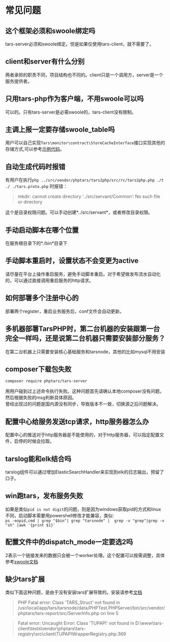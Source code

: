# 常见问题

## 这个框架必须和swoole绑定吗
tars-server必须和swoole绑定。但是如果仅使用tars-client，就不需要了。

## client和server有什么分别
两者承担的职责不同，项目结构也不同的。client只是一个调用方，server是一个服务提供者。

## 只用tars-php作为客户端，不用swoole可以吗
可以的。只有tars-server是必需swoole的，tars-client没有限制。

## 主调上报一定要存储swoole_table吗
用户可以自己实现`Tars\monitor\contract\StoreCacheInterface`接口实现其他的存储方式,可以参考[示例代码](!https://github.com/TarsPHP/TarsPHP/tree/master/examples/tars-http-server)。

## 自动生成代码时报错
有用户在执行`php ../src/vendor/phptars/tars2php/src/rc/tars2php.php ./t ./ ./tars.proto.php` 时报错：
>mkdir: cannot create directory ‘../src/servant/Common’: No such file or directory
  
这个是目录权限问题。可以手动创建*../src/servant*，或者修改目录权限。

## 手动启动脚本在哪个位置
在服务根目录下的*./bin*目录下

## 手动脚本重启时，设置状态不会变更为active
请尽量在平台上操作重启服务，避免手动脚本重启。对于希望做发布流水自动化的，可以通过直接调用重启服务的http请求。

## 如何部署多个注册中心的
部署两个register，重启业务服务后，conf文件会自动更新。

## 多机器部署TarsPHP时，第二台机器的安装跟第一台完全一样吗，还是说第二台机器只需要安装部分服务？
在第二台机器上只需要安装核心基础服务和tarsnode，其他的比如mysql不用安装

## composer下载包失败
```
composer require phptars/tars-server
```
用用户碰到过上述命令执行失败。这种问题首先请确认本地composer没有问题。然后根据失败的msg判断具体原因。  
曾经出现过的问题是国内源没有同步，导致版本不一致，切换源之后问题解决。

## 配置中心给服务发送tcp请求，http服务器怎么办
配置中心的推送对于http服务器是不能使用的，对于http服务器，可以指定配置文件，启停的时候会拉取。

## tarslog能和elk结合吗
tarslog组件可以通过增加ElasticSearchHandler来实现到elk的日志输出，预留了口子。

## win跑tars，发布服务失败
如果是类似`pid is not digit`的问题，则是因为windows获取pid的方式和linux不同，启动脚本需要用powershell修改才能兼容，类似:    
`ps -eopid,cmd | grep "$bin"| grep "tarsnode" |  grep -v "grep"|grep -v "sh" |awk '{print $1}'`

## 配置文件中的dispatch_mode一定要选2吗
2表示一个链接发来的数据只会被一个worker处理。这个配置可以按需调整，具体参考[swoole文档](!https://wiki.swoole.com/wiki/page/277.html)

## 缺少tars扩展
类似下面这种问题，是由于没有安装tars扩展导致的。安装请参考[文档](!./../Environment/php.md)
>PHP Fatal error:  Class 'TARS_Struct' not found in /usr/local/app/tars/tarsnode/data/PHPTest.PHPServer/bin/src/vendor/phptars/tars-report/src/ServerInfo.php on line 5

>Fatal error: Uncaught Error: Class 'TUPAPI' not found in D:\www\tars-client\tests\vendor\phptars\tars-registry\src\client\TUPAPIWrapperRegistry.php:369